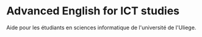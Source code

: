 # Advanced English for ICT studies 
Aide pour les étudiants en sciences informatique de l'université de l'Uliege.
